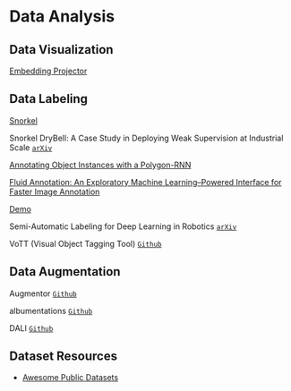 # Data Analysis


## Data Visualization

[Embedding Projector](https://towardsdatascience.com/visualizing-bias-in-data-using-embedding-projector-649bc65e7487)

## Data Labeling

[Snorkel](https://www.snorkel.org/)

Snorkel DryBell: A Case Study in Deploying Weak Supervision at Industrial Scale [`arXiv`](https://arxiv.org/abs/1812.00417)

[Annotating Object Instances with a Polygon-RNN](http://www.cs.toronto.edu/polyrnn/poly_cvpr17/)

[Fluid Annotation: An Exploratory Machine Learning–Powered Interface for Faster Image Annotation](https://ai.googleblog.com/2018/10/fluid-annotation-exploratory-machine.html)

[Demo](https://fluidann.appspot.com/)

Semi-Automatic Labeling for Deep Learning in Robotics [`arXiv`](https://arxiv.org/abs/1908.01862)

VoTT (Visual Object Tagging Tool) [`Github`](https://github.com/microsoft/VoTT)

## Data Augmentation

Augmentor [`Github`](https://github.com/mdbloice/Augmentor?utm_source=mybridge&utm_medium=blog&utm_campaign=read_more)

albumentations [`Github`](https://github.com/albumentations-team/albumentations)

DALI [`Github`](https://github.com/NVIDIA/DALI)


## Dataset Resources

* [Awesome Public Datasets](https://github.com/awesomedata/awesome-public-datasets)

